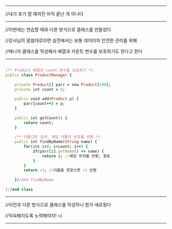 
***
//내가 포기 할 때까진 아직 끝난 게 아니다
***
//이번에는 연습할 때와 다른 방식으로 클래스를 만들었다

//강사님의 말씀대로라면 실전에서는 보통 데이터의 안전한 관리를 위해

//매니저 클래스를 작성해서 배열과 카운트 변수를 보호하기도 한다고 한다
***
```ruby

/** Product 배열과 count 변수를 보호하기 */
public class ProductManager {
	
	private Product[] parr = new Product[100];
	private int count = 0;
	
	public void add(Product p) {
		parr[count++] = p;
	}
	
	public int getCount() {
		return count;
	}
	
	/** 이름으로 검색, 해당 이름의 번호를 반환 */
	public int findByName(String name) {
		for(int i=0; i<count; i++) {
			if(parr[i].getName() == name) {
				return i; //해당 위치를 반환, 종료
			}
		}
		return -1; //이름을 못찾으면 -1 반환
	
	}//end findByName 
	
}//end class

```
***
//이전과 다른 방식으로 클래스를 작성하니 뭔가 새로웠다

//익숙해지도록 노력해야지! =)
***
